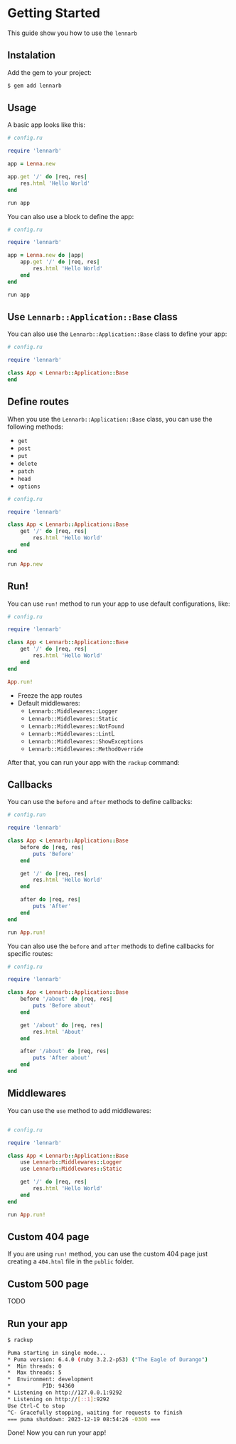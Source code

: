 # Getting Started

This guide show you how to use the `lennarb`

## Instalation

Add the gem to your project:

```bash
$ gem add lennarb
```

## Usage

A basic app looks like this:

```ruby
# config.ru

require 'lennarb'

app = Lenna.new

app.get '/' do |req, res|
	res.html 'Hello World'
end

run app
```

You can also use a block to define the app:

```ruby
# config.ru

require 'lennarb'

app = Lenna.new do |app|
	app.get '/' do |req, res|
		res.html 'Hello World'
	end
end

run app
```

## Use `Lennarb::Application::Base` class

You can also use the `Lennarb::Application::Base` class to define your app:

```ruby
# config.ru

require 'lennarb'

class App < Lennarb::Application::Base
end
```

## Define routes

When you use the `Lennarb::Application::Base` class, you can use the following methods:

- `get`
- `post`
- `put`
- `delete`
- `patch`
- `head`
- `options`

```ruby
# config.ru

require 'lennarb'

class App < Lennarb::Application::Base
	get '/' do |req, res|
		res.html 'Hello World'
	end
end

run App.new
```

## Run!

You can use `run!` method to run your app to use default configurations, like:

```ruby
# config.ru

require 'lennarb'

class App < Lennarb::Application::Base
	get '/' do |req, res|
		res.html 'Hello World'
	end
end

App.run!
```

- Freeze the app routes
- Default middlewares:
	- `Lennarb::Middlewares::Logger`
	- `Lennarb::Middlewares::Static`
	- `Lennarb::Middlewares::NotFound`
	- `Lennarb::Middlewares::Lint`L
	- `Lennarb::Middlewares::ShowExceptions`
	- `Lennarb::Middlewares::MethodOverride`

After that, you can run your app with the `rackup` command:

## Callbacks

You can use the `before` and `after` methods to define callbacks:

```ruby
# config.run

require 'lennarb'

class App < Lennarb::Application::Base
	before do |req, res|
		puts 'Before'
	end

	get '/' do |req, res|
		res.html 'Hello World'
	end

	after do |req, res|
		puts 'After'
	end
end

run App.run!
```

You can also use the `before` and `after` methods to define callbacks for specific routes:

```ruby
# config.ru

require 'lennarb'

class App < Lennarb::Application::Base
	before '/about' do |req, res|
		puts 'Before about'
	end

	get '/about' do |req, res|
		res.html 'About'
	end

	after '/about' do |req, res|
		puts 'After about'
	end
end
```

## Middlewares

You can use the `use` method to add middlewares:

```ruby

# config.ru

require 'lennarb'

class App < Lennarb::Application::Base
	use Lennarb::Middlewares::Logger
	use Lennarb::Middlewares::Static

	get '/' do |req, res|
		res.html 'Hello World'
	end
end

run App.run!
```

## Custom 404 page

If you are using `run!` method, you can use the custom 404 page just creating a `404.html` file in the `public` folder.

## Custom 500 page

TODO

## Run your app

```bash
$ rackup

Puma starting in single mode...
* Puma version: 6.4.0 (ruby 3.2.2-p53) ("The Eagle of Durango")
*  Min threads: 0
*  Max threads: 5
*  Environment: development
*          PID: 94360
* Listening on http://127.0.0.1:9292
* Listening on http://[::1]:9292
Use Ctrl-C to stop
^C- Gracefully stopping, waiting for requests to finish
=== puma shutdown: 2023-12-19 08:54:26 -0300 ===
```

Done! Now you can run your app!
